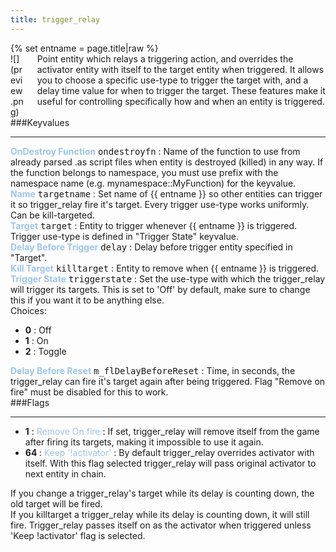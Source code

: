 ```yaml
---
title: trigger_relay
---
```

<div>{% set entname = page.title|raw %}</div>
<div class="container previewimg">
<div class="columns">
<div class="imagepadding column col-auto" markdown="1">![](preview.png)</div>
<div class="column entityentry" markdown="1">Point entity which relays a triggering action, and overrides the activator entity with itself to the target entity when triggered. It allows you to choose a specific use-type to trigger the target with, and a delay time value for when to trigger the target. These features make it useful for controlling specifically how and when an entity is triggered.</div>
</div>
</div>
###Keyvalues
<hr>
<div class="entityentry" markdown="1">
<span style="color:#9fc5e8;"><b>OnDestroy Function</b></span> <kbd  class="tooltip" data-tooltip="string">ondestroyfn</kbd> :
Name of the function to use from already parsed .as script files when entity is destroyed (killed) in any way. If the function belongs to namespace, you must use prefix with the namespace name (e.g. mynamespace::MyFunction) for the keyvalue.
</div>
<div class="entityentry" markdown="1">
<span style="color:#9fc5e8;"><b>Name</b></span> <kbd  class="tooltip" data-tooltip="target_source">targetname</kbd> :
Set name of {{ entname }} so other entities can trigger it so trigger_relay fire it's target. Every trigger use-type works uniformly. Can be kill-targeted.
</div>
<div class="entityentry" markdown="1">
<span style="color:#9fc5e8;"><b>Target</b></span> <kbd  class="tooltip" data-tooltip="target_destination">target</kbd> :
Entity to trigger whenever {{ entname }} is triggered. Trigger use-type is defined in "Trigger State" keyvalue.
</div>
<div class="entityentry" markdown="1">
<span style="color:#9fc5e8;"><b>Delay Before Trigger</b></span> <kbd  class="tooltip" data-tooltip="string">delay</kbd> :
Delay before trigger entity specified in "Target".
</div>
<div class="entityentry" markdown="1">
<span style="color:#9fc5e8;"><b>Kill Target</b></span> <kbd  class="tooltip" data-tooltip="target_destination">killtarget</kbd> :
Entity to remove when {{ entname }} is triggered.
</div>
<div class="entityentry" markdown="1">
<span style="color:#9fc5e8;"><b>Trigger State</b></span> <kbd  class="tooltip" data-tooltip="choices">triggerstate</kbd> :
Set the use-type with which the trigger_relay will trigger its targets. This is set to 'Off' by default, make sure to change this if you want it to be anything else.
<div class="accordion">
<input type="checkbox" id="accordion-1" name="accordion-checkbox" hidden>
<label class="accordion-header" for="accordion-1">
<i class="icon icon-arrow-right mr-1"></i>
Choices:
</label>
<div class="accordion-body">
<ul>
<li><b>0</b> : Off</li>
<li><b>1</b> : On</li>
<li><b>2</b> : Toggle</li>
</ul>
</div>
</div>
</div>
<div class="entityentry" markdown="1">
<span style="color:#9fc5e8;"><b>Delay Before Reset</b></span> <kbd  class="tooltip" data-tooltip="string">m_flDelayBeforeReset</kbd> :
Time, in seconds, the trigger_relay can fire it's target again after being triggered. Flag "Remove on fire" must be disabled for this to work.
</div>
###Flags
<hr>
<div class="entityflags">
<ul>
<li class="imagepadding" markdown="1"><b>1</b> : <span style="color:#9fc5e8;">Remove On fire</span> : If set, trigger_relay will remove itself from the game after firing its targets, making it impossible to use it again.</li>
<li class="imagepadding" markdown="1"><b>64 </b> : <span style="color:#9fc5e8;">Keep '!activator'</span> : By default trigger_relay overrides activator with itself. With this flag selected trigger_relay will pass original activator to next entity in chain.</li>
</ul>
</div>
<div class="notices blue" markdown="1">If you change a trigger_relay's target while its delay is counting down, the old target will be fired.</div>
<div class="notices blue" markdown="1">If you killtarget a trigger_relay while its delay is counting down, it will still fire. Trigger_relay passes itself on as the activator when triggered unless 'Keep !activator' flag is selected.</div>
